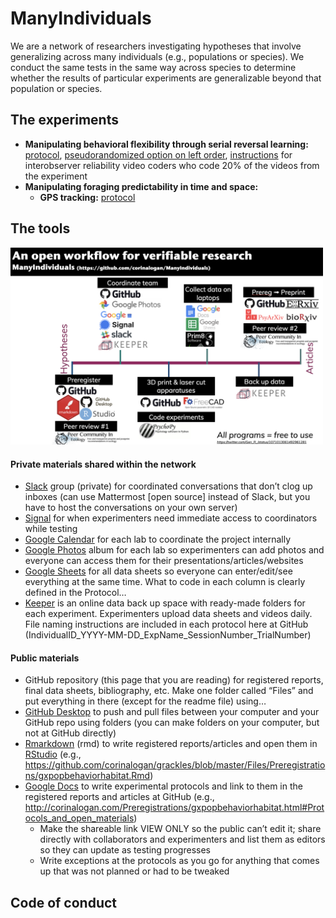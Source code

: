 # ManyIndividuals

We are a network of researchers investigating hypotheses that involve generalizing across many individuals (e.g., populations or species). We conduct the same tests in the same way across species to determine whether the results of particular experiments are generalizable beyond that population or species.

## The experiments

 - **Manipulating behavioral flexibility through serial reversal learning:** [protocol](https://docs.google.com/document/d/16hKGUNO1SpnXAT8DN_GXb56Aw6WzCraCIUKiP9gVI6o/edit?usp=sharing), [pseudorandomized option on left order](https://docs.google.com/spreadsheets/d/1B3-ZKd4nr_4gA91Pu2eUUBOriwW-V88VRgK9c1lDSjY/edit?usp=sharing), [instructions](https://docs.google.com/document/d/1QakS8TMe4WRv_QWKrHaWHyJSXbQwl8v9Y061SY914Wg/edit?usp=sharing) for interobserver reliability video coders who code 20% of the videos from the experiment
 - **Manipulating foraging predictability in time and space:**
     - **GPS tracking:** [protocol]()

## The tools

<img src="./Files/fig_workflow.png" width=500>

#### Private materials shared within the network

 - [Slack](https://slack.com/intl/en-de/) group (private) for coordinated conversations that don’t clog up inboxes (can use Mattermost [open source] instead of Slack, but you have to host the conversations on your own server)
 - [Signal](https://signal.org) for when experimenters need immediate access to coordinators while testing
 - [Google Calendar](https://calendar.google.com) for each lab to coordinate the project internally
 - [Google Photos](https://photos.google.com) album for each lab so experimenters can add photos and everyone can access them for their presentations/articles/websites
 - [Google Sheets](https://www.google.com/sheets/about/) for all data sheets so everyone can enter/edit/see everything at the same time. What to code in each column is clearly defined in the Protocol…
 - [Keeper](https://keeper.mpdl.mpg.de) is an online data back up space with ready-made folders for each experiment. Experimenters upload data sheets and videos daily. File naming instructions are included in each protocol here at GitHub (IndividualID_YYYY-MM-DD_ExpName_SessionNumber_TrialNumber)
 
#### Public materials
 - GitHub repository (this page that you are reading) for registered reports, final data sheets, bibliography, etc. Make one folder called “Files” and put everything in there (except for the readme file) using…
 - [GitHub Desktop](https://desktop.github.com) to push and pull files between your computer and your GitHub repo using folders (you can make folders on your computer, but not at GitHub directly)
 - [Rmarkdown](https://rmarkdown.rstudio.com) (rmd) to write registered reports/articles and open them in [RStudio](https://rstudio.com) (e.g., https://github.com/corinalogan/grackles/blob/master/Files/Preregistrations/gxpopbehaviorhabitat.Rmd)
 - [Google Docs](https://www.google.com/docs/about/) to write experimental protocols and link to them in the registered reports and articles at GitHub (e.g., http://corinalogan.com/Preregistrations/gxpopbehaviorhabitat.html#Protocols_and_open_materials)
    - Make the shareable link VIEW ONLY so the public can’t edit it; share directly with collaborators and experimenters and list them as editors so they can update as testing progresses
    - Write exceptions at the protocols as you go for anything that comes up that was not planned or had to be tweaked

## Code of conduct
